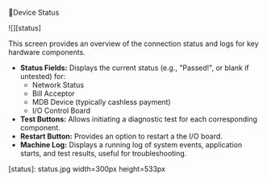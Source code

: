 Device Status

![][status]

This screen provides an overview of the connection status and logs for key hardware components.

* **Status Fields:** Displays the current status (e.g., "Passed!", or blank if untested) for:
    * Network Status
    * Bill Acceptor
    * MDB Device (typically cashless payment)
    * I/O Control Board
* **Test Buttons:** Allows initiating a diagnostic test for each corresponding component.
* **Restart Button:** Provides an option to restart a the I/O board.
* **Machine Log:** Displays a running log of system events, application starts, and test results, useful for troubleshooting.



[status]: status.jpg width=300px height=533px